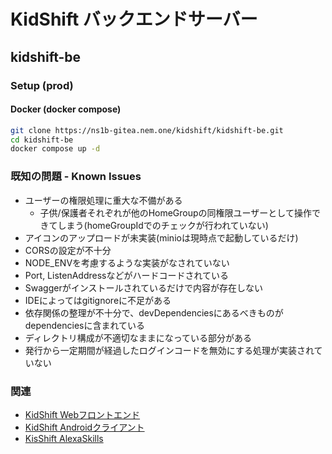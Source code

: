 # KidShift バックエンドサーバー
## kidshift-be

### Setup (prod)
#### Docker (docker compose)
```bash
git clone https://ns1b-gitea.nem.one/kidshift/kidshift-be.git
cd kidshift-be
docker compose up -d
```

### 既知の問題 - Known Issues
- ユーザーの権限処理に重大な不備がある
  - 子供/保護者それぞれが他のHomeGroupの同権限ユーザーとして操作できてしまう(homeGroupIdでのチェックが行われていない)
- アイコンのアップロードが未実装(minioは現時点で起動しているだけ)
- CORSの設定が不十分
- NODE_ENVを考慮するような実装がなされていない
- Port, ListenAddressなどがハードコードされている
- Swaggerがインストールされているだけで内容が存在しない
- IDEによってはgitignoreに不足がある
- 依存関係の整理が不十分で、devDependenciesにあるべきものがdependenciesに含まれている
- ディレクトリ構成が不適切なままになっている部分がある
- 発行から一定期間が経過したログインコードを無効にする処理が実装されていない

### 関連
- [KidShift Webフロントエンド](https://ns1b-gitea.nem.one/kidshift/kidshift-web)
- [KidShift Androidクライアント](https://ns1b-gitea.nem.one/kidshift/KidShift)
- [KisShift AlexaSkills](https://ns1b-gitea.nem.one/kidshift/kidshift-skills)



